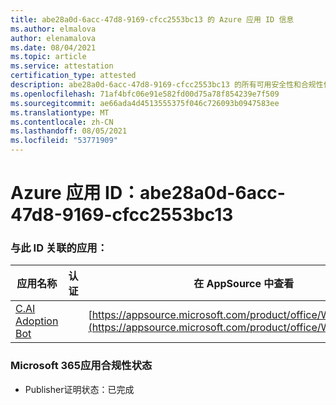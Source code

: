 ```yaml
---
title: abe28a0d-6acc-47d8-9169-cfcc2553bc13 的 Azure 应用 ID 信息
ms.author: elmalova
author: elenamalova
ms.date: 08/04/2021
ms.topic: article
ms.service: attestation
certification_type: attested
description: abe28a0d-6acc-47d8-9169-cfcc2553bc13 的所有可用安全性和合规性信息。
ms.openlocfilehash: 71af4bfc06e91e582fd00d75a78f854239e7f509
ms.sourcegitcommit: ae66ada4d4513555375f046c726093b0947583ee
ms.translationtype: MT
ms.contentlocale: zh-CN
ms.lasthandoff: 08/05/2021
ms.locfileid: "53771909"
---
```

# <a name="azure-app-id-abe28a0d-6acc-47d8-9169-cfcc2553bc13"></a>Azure 应用 ID：abe28a0d-6acc-47d8-9169-cfcc2553bc13


### <a name="apps-associated-with-this-id"></a>与此 ID 关联的应用：
| **应用名称** | **认证** | **在 AppSource 中查看** |
|--------------|---------------|-----------------------|
| [C.AI Adoption Bot](https://docs.microsoft.com/microsoft-365-app-certification/forward/WA200002633) |  | [https://appsource.microsoft.com/product/office/WA200002633](https://appsource.microsoft.com/product/office/WA200002633) |

### <a name="microsoft-365-app-compliance-status"></a>Microsoft 365应用合规性状态
- Publisher证明状态：已完成
